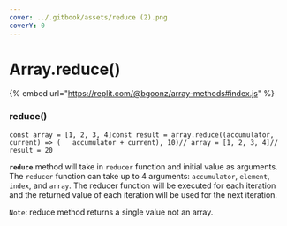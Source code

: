 ```yaml
---
cover: ../.gitbook/assets/reduce (2).png
coverY: 0
---
```


# Array.reduce()

{% embed url="https://replit.com/@bgoonz/array-methods#index.js" %}

### reduce() <a href="64d0" id="64d0"></a>

```
const array = [1, 2, 3, 4]const result = array.reduce((accumulator, current) => (   accumulator + current), 10)// array = [1, 2, 3, 4]// result = 20
```

**`reduce`** method will take in `reducer` function and initial value as arguments. The `reducer` function can take up to 4 arguments: `accumulator`, `element`, `index`, and `array`. The reducer function will be executed for each iteration and the returned value of each iteration will be used for the next iteration.

`Note`: reduce method returns a single value not an array.
